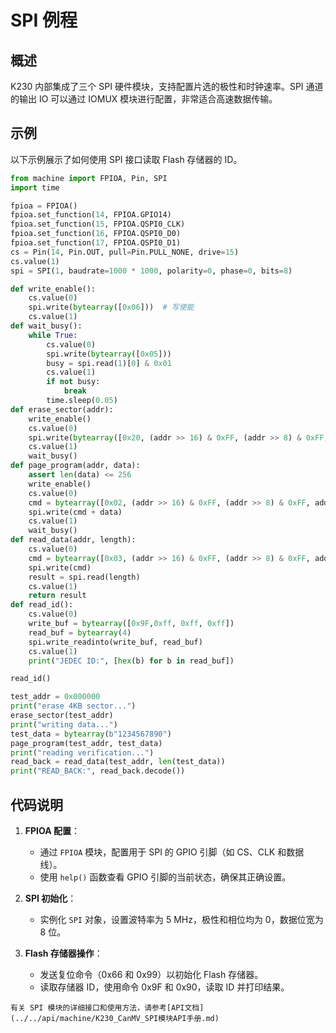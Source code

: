 # SPI 例程

## 概述

K230 内部集成了三个 SPI 硬件模块，支持配置片选的极性和时钟速率。SPI 通道的输出 IO 可以通过 IOMUX 模块进行配置，非常适合高速数据传输。

## 示例

以下示例展示了如何使用 SPI 接口读取 Flash 存储器的 ID。

```python
from machine import FPIOA, Pin, SPI
import time

fpioa = FPIOA()
fpioa.set_function(14, FPIOA.GPIO14)
fpioa.set_function(15, FPIOA.QSPI0_CLK)
fpioa.set_function(16, FPIOA.QSPI0_D0)
fpioa.set_function(17, FPIOA.QSPI0_D1)
cs = Pin(14, Pin.OUT, pull=Pin.PULL_NONE, drive=15)
cs.value(1)
spi = SPI(1, baudrate=1000 * 1000, polarity=0, phase=0, bits=8)

def write_enable():
    cs.value(0)
    spi.write(bytearray([0x06]))  # 写使能
    cs.value(1)
def wait_busy():
    while True:
        cs.value(0)
        spi.write(bytearray([0x05]))
        busy = spi.read(1)[0] & 0x01
        cs.value(1)
        if not busy:
            break
        time.sleep(0.05)
def erase_sector(addr):
    write_enable()
    cs.value(0)
    spi.write(bytearray([0x20, (addr >> 16) & 0xFF, (addr >> 8) & 0xFF, addr & 0xFF]))
    cs.value(1)
    wait_busy()
def page_program(addr, data):
    assert len(data) <= 256
    write_enable()
    cs.value(0)
    cmd = bytearray([0x02, (addr >> 16) & 0xFF, (addr >> 8) & 0xFF, addr & 0xFF])
    spi.write(cmd + data)
    cs.value(1)
    wait_busy()
def read_data(addr, length):
    cs.value(0)
    cmd = bytearray([0x03, (addr >> 16) & 0xFF, (addr >> 8) & 0xFF, addr & 0xFF])
    spi.write(cmd)
    result = spi.read(length)
    cs.value(1)
    return result
def read_id():
    cs.value(0)
    write_buf = bytearray([0x9F,0xff, 0xff, 0xff])
    read_buf = bytearray(4)
    spi.write_readinto(write_buf, read_buf)
    cs.value(1)
    print("JEDEC ID:", [hex(b) for b in read_buf])

read_id()

test_addr = 0x000000
print("erase 4KB sector...")
erase_sector(test_addr)
print("writing data...")
test_data = bytearray(b"1234567890")
page_program(test_addr, test_data)
print("reading verification...")
read_back = read_data(test_addr, len(test_data))
print("READ_BACK:", read_back.decode())

```

## 代码说明

1. **FPIOA 配置**：
   - 通过 `FPIOA` 模块，配置用于 SPI 的 GPIO 引脚（如 CS、CLK 和数据线）。
   - 使用 `help()` 函数查看 GPIO 引脚的当前状态，确保其正确设置。

1. **SPI 初始化**：
   - 实例化 `SPI` 对象，设置波特率为 5 MHz，极性和相位均为 0，数据位宽为 8 位。

1. **Flash 存储器操作**：
   - 发送复位命令（0x66 和 0x99）以初始化 Flash 存储器。
   - 读取存储器 ID，使用命令 0x9F 和 0x90，读取 ID 并打印结果。

```{admonition} 提示
有关 SPI 模块的详细接口和使用方法，请参考[API文档](../../api/machine/K230_CanMV_SPI模块API手册.md)
```
